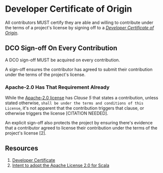 # Developer Certificate of Origin

All contributors MUST certify they are able and willing to contribute under the terms of a project's license by signing off to a [_Developer Certificate of Origin_](https://developercertificate.org/).

## DCO Sign-off On Every Contribution

A DCO sign-off MUST be acquired on every contribution.

A sign-off ensures the contributor has agreed to submit their contribution under the terms of the project's license.

### Apache-2.0 Has That Requirement Already

While the [Apache-2.0 license](https://www.apache.org/licenses/LICENSE-2.0.html) has _Clause 5_ that states a contribution, unless stated otherwise, `shall be under the terms and conditions of this License`, it's not apparent that the contribution triggers that clause, or otherwise triggers the license [CITATION NEEDED].

An explicit sign-off also protects the project by ensuring there's evidence that a contributor agreed to license their contribution under the terms of the project's license [2].

## Resources

1. [Developer Certificate](https://developercertificate.org/)
2. [Intent to adopt the Apache License 2.0 for Scala](https://www.scala-lang.org/news/license-change.html)
